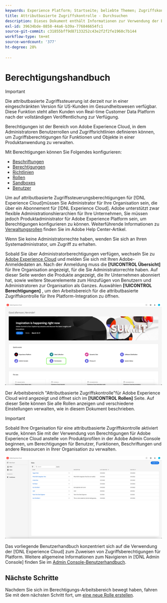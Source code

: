 ```yaml
---
keywords: Experience Platform; Startseite; beliebte Themen; Zugriffskontrolle; attributbasierte Zugriffskontrolle; ABAC
title: Attributbasierte Zugriffskontrolle - Durchsuchen
description: Dieses Dokument enthält Informationen zur Verwendung der Benutzeroberfläche für Berechtigungen in Adobe Experience Cloud
exl-id: 39634bde-8858-44a6-b39a-776846654fc1
source-git-commit: c31855bff9d87133252c43e2f2f2fe1960c7b144
workflow-type: tm+mt
source-wordcount: '377'
ht-degree: 28%

---
```


# Berechtigungshandbuch

>[!IMPORTANT]
>
>Die attributbasierte Zugriffssteuerung ist derzeit nur in einer eingeschränkten Version für US-Kunden im Gesundheitswesen verfügbar. Diese Funktion steht allen Kunden von Real-time Customer Data Platform nach der vollständigen Veröffentlichung zur Verfügung.

Berechtigungen ist der Bereich von Adobe Experience Cloud, in dem Administratoren Benutzerrollen und Zugriffsrichtlinien definieren können, um Zugriffsberechtigungen für Funktionen und Objekte in einer Produktanwendung zu verwalten.

Mit Berechtigungen können Sie Folgendes konfigurieren:

* [Beschriftungen](./labels.md)
* [Berechtigungen](./permissions.md)
* [Richtlinien](./permissions.md)
* [Rollen](./roles.md)
* [Sandboxes](./sandboxes.md)
* [Benutzer](./users.md)

Um auf attributbasierte Zugriffssteuerungsberechtigungen für [!DNL Experience Cloud]müssen Sie Administrator für Ihre Organisation sein, die über ein Abonnement für [!DNL Experience Cloud]. Adobe unterstützt zwar flexible Administrationshierarchien für Ihre Unternehmen, Sie müssen jedoch Produktadministrator für Adobe Experience Platform sein, um Berechtigungen konfigurieren zu können. Weiterführende Informationen zu [Verwaltungsrollen](https://helpx.adobe.com/de/enterprise/using/admin-roles.html) finden Sie im Adobe Help Center-Artikel.

Wenn Sie keine Administratorrechte haben, wenden Sie sich an Ihren Systemadministrator, um Zugriff zu erhalten.

Sobald Sie über Administratorberechtigungen verfügen, wechseln Sie zu [Adobe Experience Cloud](https://experience.adobe.com/) und melden Sie sich mit Ihren Adobe-Anmeldedaten an. Nach der Anmeldung muss die **[!UICONTROL Übersicht]** für Ihre Organisation angezeigt, für die Sie Administratorrechte haben. Auf dieser Seite werden die Produkte angezeigt, die Ihr Unternehmen abonniert hat, sowie weitere Steuerelemente zum Hinzufügen von Benutzern und Administratoren zur Organisation als Ganzes. Auswählen **[!UICONTROL Berechtigungen]** , um den Arbeitsbereich für die attributbasierte Zugriffskontrolle für Ihre Platform-Integration zu öffnen.

![flac-select-product](../../images/flac-ui/flac-select-product.png)

Der Arbeitsbereich &quot;Attributbasierte Zugriffskontrolle&quot;für Adobe Experience Cloud wird angezeigt und öffnet sich im **[!UICONTROL Rollen]** Seite. Auf dieser Seite können Sie alle Rollen anzeigen und verschiedene Einstellungen verwalten, wie in diesem Dokument beschrieben.

>[!IMPORTANT]
>
>Sobald Ihre Organisation für eine attributbasierte Zugriffskontrolle aktiviert wurde, können Sie mit der Verwendung von Berechtigungen für Adobe Experience Cloud anstelle von Produktprofilen in der Adobe Admin Console beginnen, um Berechtigungen für Benutzer, Funktionen, Beschriftungen und andere Ressourcen in Ihrer Organisation zu verwalten.

![flac-select-roles](../../images/flac-ui/flac-select-roles.png)

Das vorliegende Benutzerhandbuch konzentriert sich auf die Verwendung der [!DNL Experience Cloud] zum Zuweisen von Zugriffsberechtigungen für Platform. Weitere allgemeine Informationen zum Navigieren in [!DNL Admin Console] finden Sie im [Admin Console-Benutzerhandbuch](https://helpx.adobe.com/de/enterprise/using/admin-console.html).

## Nächste Schritte

Nachdem Sie sich im Berechtigungs-Arbeitsbereich bewegt haben, fahren Sie mit dem nächsten Schritt fort, um [eine neue Rolle erstellen](roles.md).
